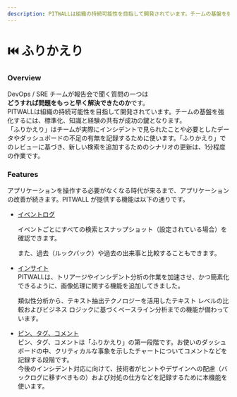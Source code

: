 ```yaml
---
description: PITWALLは組織の持続可能性を目指して開発されています。チームの基盤を強化するには、標準化、知識と経験の共有が成功の鍵となります。
---
```


# ⏮️ ふりかえり

### Overview

DevOps / SRE チームが報告会で聞く質問の一つは\
**どうすれば問題をもっと早く解決できたのか**です。\
PITWALLは組織の持続可能性を目指して開発されています。チームの基盤を強化するには、標準化、知識と経験の共有が成功の鍵となります。\
「ふりかえり」はチームが実際にインシデントで見られたことや必要としたデータやダッシュボードの不足の有無を記録するために使います。「ふりかえり」でのレビューに基づき、新しい検索を追加するためのシナリオの更新は、1分程度の作業です。

### **Features**

アプリケーションを操作する必要がなくなる時代が来るまで、アプリケーションの改善が続きます。PITWALL が提供する機能は以下の通りです。

*   [イベントログ](ibentorogu-insaito.md)

    イベントごとにすべての検索とスナップショット（設定されている場合）を確認できます。

    また、過去（ルックバック）や過去の出来事と比較することもできます。
*   [インサイト](ibentorogu-insaito.md)\
    PITWALLは、トリアージやインシデント分析の作業を加速させ、かつ簡素化できるように、画像処理に関する機能を追加してきました。

    類似性分析から、テキスト抽出テクノロジーを活用したテキスト レベルの比較およびビジネス ロジックに基づくベースライン分析までの機能が備わっています。
* [ピン、タグ、コメント](pintagukomento.md)\
  ピン、タグ、コメントは「ふりかえり」の第一段階です。お使いのダッシュボードの中、クリティカルな事象を示したチャートについてコメントなどを記録する段階です。\
  今後のインシデント対応に向けて、技術者がヒントやデザインへの配慮（バックログに移すべきもの）および対処の仕方などを記録するために本機能を使います。
